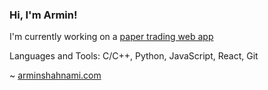 ### Hi, I'm Armin!

I'm currently working on a <a href="https://github.com/ashahnami/paper-trading-application">paper trading web app</a>

Languages and Tools: C/C++, Python, JavaScript, React, Git

~ <a href="arminshahnami.com">arminshahnami.com</a>